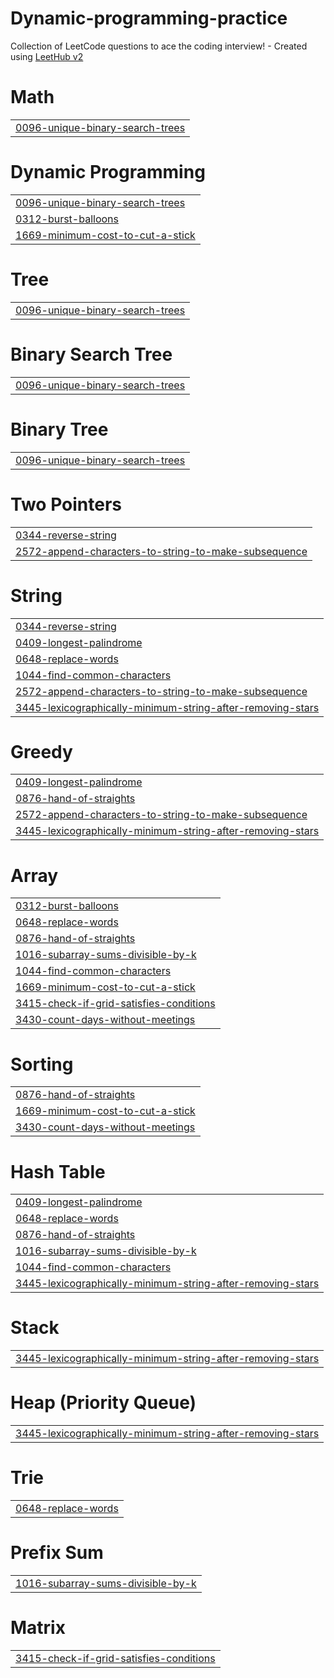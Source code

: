 # Dynamic-programming-practice
Collection of LeetCode questions to ace the coding interview! - Created using [LeetHub v2](https://github.com/arunbhardwaj/LeetHub-2.0)


# Math
|  |
| ------- |
| [0096-unique-binary-search-trees](https://github.com/Saicharan-2004/General-programming-practice/tree/master/0096-unique-binary-search-trees) |
# Dynamic Programming
|  |
| ------- |
| [0096-unique-binary-search-trees](https://github.com/Saicharan-2004/General-programming-practice/tree/master/0096-unique-binary-search-trees) |
| [0312-burst-balloons](https://github.com/Saicharan-2004/General-programming-practice/tree/master/0312-burst-balloons) |
| [1669-minimum-cost-to-cut-a-stick](https://github.com/Saicharan-2004/General-programming-practice/tree/master/1669-minimum-cost-to-cut-a-stick) |
# Tree
|  |
| ------- |
| [0096-unique-binary-search-trees](https://github.com/Saicharan-2004/General-programming-practice/tree/master/0096-unique-binary-search-trees) |
# Binary Search Tree
|  |
| ------- |
| [0096-unique-binary-search-trees](https://github.com/Saicharan-2004/General-programming-practice/tree/master/0096-unique-binary-search-trees) |
# Binary Tree
|  |
| ------- |
| [0096-unique-binary-search-trees](https://github.com/Saicharan-2004/General-programming-practice/tree/master/0096-unique-binary-search-trees) |
# Two Pointers
|  |
| ------- |
| [0344-reverse-string](https://github.com/Saicharan-2004/General-programming-practice/tree/master/0344-reverse-string) |
| [2572-append-characters-to-string-to-make-subsequence](https://github.com/Saicharan-2004/General-programming-practice/tree/master/2572-append-characters-to-string-to-make-subsequence) |
# String
|  |
| ------- |
| [0344-reverse-string](https://github.com/Saicharan-2004/General-programming-practice/tree/master/0344-reverse-string) |
| [0409-longest-palindrome](https://github.com/Saicharan-2004/General-programming-practice/tree/master/0409-longest-palindrome) |
| [0648-replace-words](https://github.com/Saicharan-2004/General-programming-practice/tree/master/0648-replace-words) |
| [1044-find-common-characters](https://github.com/Saicharan-2004/General-programming-practice/tree/master/1044-find-common-characters) |
| [2572-append-characters-to-string-to-make-subsequence](https://github.com/Saicharan-2004/General-programming-practice/tree/master/2572-append-characters-to-string-to-make-subsequence) |
| [3445-lexicographically-minimum-string-after-removing-stars](https://github.com/Saicharan-2004/General-programming-practice/tree/master/3445-lexicographically-minimum-string-after-removing-stars) |
# Greedy
|  |
| ------- |
| [0409-longest-palindrome](https://github.com/Saicharan-2004/General-programming-practice/tree/master/0409-longest-palindrome) |
| [0876-hand-of-straights](https://github.com/Saicharan-2004/General-programming-practice/tree/master/0876-hand-of-straights) |
| [2572-append-characters-to-string-to-make-subsequence](https://github.com/Saicharan-2004/General-programming-practice/tree/master/2572-append-characters-to-string-to-make-subsequence) |
| [3445-lexicographically-minimum-string-after-removing-stars](https://github.com/Saicharan-2004/General-programming-practice/tree/master/3445-lexicographically-minimum-string-after-removing-stars) |
# Array
|  |
| ------- |
| [0312-burst-balloons](https://github.com/Saicharan-2004/General-programming-practice/tree/master/0312-burst-balloons) |
| [0648-replace-words](https://github.com/Saicharan-2004/General-programming-practice/tree/master/0648-replace-words) |
| [0876-hand-of-straights](https://github.com/Saicharan-2004/General-programming-practice/tree/master/0876-hand-of-straights) |
| [1016-subarray-sums-divisible-by-k](https://github.com/Saicharan-2004/General-programming-practice/tree/master/1016-subarray-sums-divisible-by-k) |
| [1044-find-common-characters](https://github.com/Saicharan-2004/General-programming-practice/tree/master/1044-find-common-characters) |
| [1669-minimum-cost-to-cut-a-stick](https://github.com/Saicharan-2004/General-programming-practice/tree/master/1669-minimum-cost-to-cut-a-stick) |
| [3415-check-if-grid-satisfies-conditions](https://github.com/Saicharan-2004/General-programming-practice/tree/master/3415-check-if-grid-satisfies-conditions) |
| [3430-count-days-without-meetings](https://github.com/Saicharan-2004/General-programming-practice/tree/master/3430-count-days-without-meetings) |
# Sorting
|  |
| ------- |
| [0876-hand-of-straights](https://github.com/Saicharan-2004/General-programming-practice/tree/master/0876-hand-of-straights) |
| [1669-minimum-cost-to-cut-a-stick](https://github.com/Saicharan-2004/General-programming-practice/tree/master/1669-minimum-cost-to-cut-a-stick) |
| [3430-count-days-without-meetings](https://github.com/Saicharan-2004/General-programming-practice/tree/master/3430-count-days-without-meetings) |
# Hash Table
|  |
| ------- |
| [0409-longest-palindrome](https://github.com/Saicharan-2004/General-programming-practice/tree/master/0409-longest-palindrome) |
| [0648-replace-words](https://github.com/Saicharan-2004/General-programming-practice/tree/master/0648-replace-words) |
| [0876-hand-of-straights](https://github.com/Saicharan-2004/General-programming-practice/tree/master/0876-hand-of-straights) |
| [1016-subarray-sums-divisible-by-k](https://github.com/Saicharan-2004/General-programming-practice/tree/master/1016-subarray-sums-divisible-by-k) |
| [1044-find-common-characters](https://github.com/Saicharan-2004/General-programming-practice/tree/master/1044-find-common-characters) |
| [3445-lexicographically-minimum-string-after-removing-stars](https://github.com/Saicharan-2004/General-programming-practice/tree/master/3445-lexicographically-minimum-string-after-removing-stars) |
# Stack
|  |
| ------- |
| [3445-lexicographically-minimum-string-after-removing-stars](https://github.com/Saicharan-2004/General-programming-practice/tree/master/3445-lexicographically-minimum-string-after-removing-stars) |
# Heap (Priority Queue)
|  |
| ------- |
| [3445-lexicographically-minimum-string-after-removing-stars](https://github.com/Saicharan-2004/General-programming-practice/tree/master/3445-lexicographically-minimum-string-after-removing-stars) |
# Trie
|  |
| ------- |
| [0648-replace-words](https://github.com/Saicharan-2004/General-programming-practice/tree/master/0648-replace-words) |
# Prefix Sum
|  |
| ------- |
| [1016-subarray-sums-divisible-by-k](https://github.com/Saicharan-2004/General-programming-practice/tree/master/1016-subarray-sums-divisible-by-k) |
# Matrix
|  |
| ------- |
| [3415-check-if-grid-satisfies-conditions](https://github.com/Saicharan-2004/General-programming-practice/tree/master/3415-check-if-grid-satisfies-conditions) |
